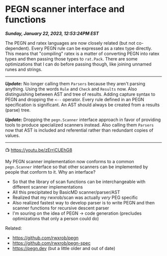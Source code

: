 # PEGN scanner interface and functions

***Sunday, January 22, 2023, 12:53:24PM EST***

The PEGN and ratex languages are now closely related (but not co-dependent). Every PEGN rule can be expressed as a ratex type directly. This means that "compiling" ratex is a matter of converting PEGN into ratex types and then passing those types to `rat.Pack`. There are some optimizations that I can do before passing though, like joining unnamed runes and strings.

----

***Update:*** No longer calling them `Parsers` because they aren't parsing anything. Using the words `Rule` and `Check` and `Results` now. Also distinguishing between AST and tree of results. Adding capture syntax to PEGN and dropping the `<--` operator. Every rule defined in an PEGN specification is significant. An AST should always be created from a results (parse) tree.

***Update:*** Dropping the `pegn.Scanner` interface approach in favor of providing tools to produce specialized scanners instead. Also calling them `Parsers` now that AST is included and referential rather than redundant copies of values.

----

📺 <https://youtu.be/zErrjCUEhG8>

My PEGN scanner implementation now conforms to a common `pegn.Scanner` interface so that other scanners can be implemented by people that conform to it. Why an interface?

* So that the library of scan functions can be interchangeable with
  different scanner implementations
* All this precipitated by BasicMD scanner/parser/AST
* Realized that my rwxrob/scan was actually *very* PEG specific
* Also realized fastest way to develop parser is to write PEGN and then
  scanner functions for recursive descent parser
* I'm souring on the idea of PEGN -> code generation (precludes
  optimizations that only a person could do)

Related:

* <https://github.com/rwxrob/pegn>
* <https://github.com/rwxrob/pegn-spec>
* <https://pegn.dev> (but a little older and out of date)
